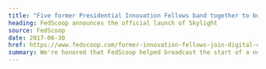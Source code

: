 ```yaml
---
title: "Five former Presidential Innovation Fellows band together to build new digital consultancy"
heading: FedScoop announces the official launch of Skylight
source: FedScoop
date: 2017-06-30
href: https://www.fedscoop.com/former-innovation-fellows-join-digital-consultancy/
summary: We're honored that FedScoop helped broadcast the start of a new chapter for five former Presidential Innovation Fellows.
---
```

